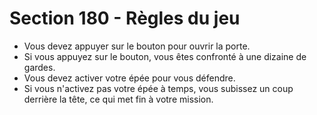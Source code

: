 # Section 180 - Règles du jeu

- Vous devez appuyer sur le bouton pour ouvrir la porte.
- Si vous appuyez sur le bouton, vous êtes confronté à une dizaine de gardes.
- Vous devez activer votre épée pour vous défendre.
- Si vous n'activez pas votre épée à temps, vous subissez un coup derrière la tête, ce qui met fin à votre mission.
